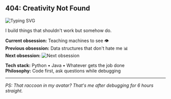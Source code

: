 ## 404: Creativity Not Found

<img src="https://readme-typing-svg.herokuapp.com?font=Fira+Code&pause=1000&color=58A6FF&width=435&lines=Just+kidding.+I+build+things+that...;shouldn't+work+but+somehow+do.;Welcome+to+my+digital+cave!" alt="Typing SVG" />

I build things that shouldn't work but somehow do.

**Current obsession:** Teaching machines to see 👁️  
**Previous obsession:** Data structures that don't hate me 📊  
**Next obsession:** <img src="https://readme-typing-svg.herokuapp.com?font=Fira+Code&size=16&pause=3000&color=F7931E&width=100&lines=TBD;???;Surprise!" alt="Next obsession" />

**Tech stack:** Python • Java • Whatever gets the job done  
**Philosophy:** Code first, ask questions while debugging

---

*PS: That raccoon in my avatar? That's me after debugging for 6 hours straight.*
